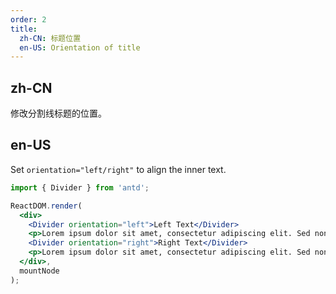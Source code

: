 ```yaml
---
order: 2
title:
  zh-CN: 标题位置
  en-US: Orientation of title
---
```


## zh-CN

修改分割线标题的位置。

## en-US

Set `orientation="left/right"` to align the inner text.

````jsx
import { Divider } from 'antd';

ReactDOM.render(
  <div>
    <Divider orientation="left">Left Text</Divider>
    <p>Lorem ipsum dolor sit amet, consectetur adipiscing elit. Sed nonne merninisti licere mihi ista probare, quae sunt a te dicta? Refert tamen, quo modo.</p>
    <Divider orientation="right">Right Text</Divider>
    <p>Lorem ipsum dolor sit amet, consectetur adipiscing elit. Sed nonne merninisti licere mihi ista probare, quae sunt a te dicta? Refert tamen, quo modo.</p>
  </div>,
  mountNode
);
````
